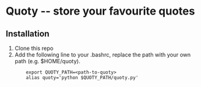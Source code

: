 # Quoty -- store your favourite quotes
## Installation

1. Clone this repo
2. Add the following line to your .bashrc, replace the path with your own path (e.g. $HOME/quoty).
    ```
        export QUOTY_PATH=<path-to-quoty>
        alias quoty='python $QUOTY_PATH/quoty.py'
    ```

